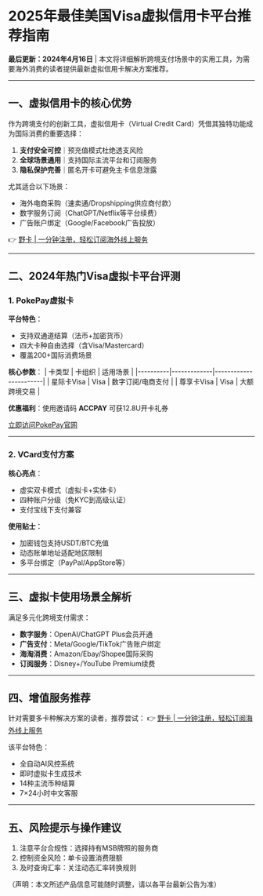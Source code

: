 # 2025年最佳美国Visa虚拟信用卡平台推荐指南

**最后更新：2024年4月16日** | 本文将详细解析跨境支付场景中的实用工具，为需要海外消费的读者提供最新虚拟信用卡解决方案推荐。

---

## 一、虚拟信用卡的核心优势
作为跨境支付的创新工具，虚拟信用卡（Virtual Credit Card）凭借其独特功能成为国际消费的重要选择：
1. **支付安全可控**｜预充值模式杜绝透支风险
2. **全球场景通用**｜支持国际主流平台和订阅服务
3. **隐私保护完善**｜匿名开卡可避免主卡信息泄露

尤其适合以下场景：
- 海外电商采购（速卖通/Dropshipping供应商付款）
- 数字服务订阅（ChatGPT/Netflix等平台续费）
- 广告账户绑定（Google/Facebook广告投放）

👉 [野卡 | 一分钟注册，轻松订阅海外线上服务](https://bbtdd.com/yeka)

---

## 二、2024年热门Visa虚拟卡平台评测

### 1. PokePay虚拟卡
**平台特色**：
- 支持双通道结算（法币+加密货币）
- 四大卡种自由选择（含Visa/Mastercard）
- 覆盖200+国际消费场景

**核心参数**：
| 卡类型   | 卡组织      | 适用场景                |
|----------|-------------|-----------------------|
| 星际卡Visa | Visa        | 数字订阅/电商支付       |
| 尊享卡Visa | Visa        | 大额跨境交易           |

**优惠福利**：使用邀请码 **ACCPAY** 可获12.8U开卡礼券

[立即访问PokePay官网](https://bbtdd.com/yeka)

---

### 2. VCard支付方案
**核心亮点**：
- 虚实双卡模式（虚拟卡+实体卡）
- 四种账户分级（免KYC到高级认证）
- 支付宝线下支付兼容

**使用贴士**：
- 加密钱包支持USDT/BTC充值
- 动态账单地址适配地区限制
- 多平台绑定（PayPal/AppStore等）

---

## 三、虚拟卡使用场景全解析
满足多元化跨境支付需求：
- **数字服务**：OpenAI/ChatGPT Plus会员开通
- **广告支付**：Meta/Google/TikTok广告账户绑定
- **海淘消费**：Amazon/Ebay/Shopee国际采购
- **订阅服务**：Disney+/YouTube Premium续费

---

## 四、增值服务推荐
针对需要多卡种解决方案的读者，推荐尝试：
👉 [野卡 | 一分钟注册，轻松订阅海外线上服务](https://bbtdd.com/yeka)

该平台特色：
- 全自动AI风控系统
- 即时虚拟卡生成技术
- 14种主流币种结算
- 7×24小时中文客服

---

## 五、风险提示与操作建议
1. 注意平台合规性：选择持有MSB牌照的服务商
2. 控制资金风险：单卡设置消费限额
3. 及时查询汇率：关注动态汇率转换规则

（声明：本文所述产品信息可能随时调整，请以各平台最新公告为准）